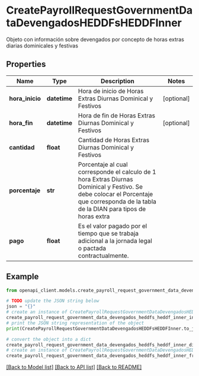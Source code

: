 # CreatePayrollRequestGovernmentDataDevengadosHEDDFsHEDDFInner

Objeto con información sobre devengados por concepto de horas extras diarias dominicales y festivas

## Properties

Name | Type | Description | Notes
------------ | ------------- | ------------- | -------------
**hora_inicio** | **datetime** | Hora de inicio de Horas Extras Diurnas Dominical y Festivos | [optional] 
**hora_fin** | **datetime** | Hora de fin de Horas Extras Diurnas Dominical y Festivos | [optional] 
**cantidad** | **float** | Cantidad de Horas Extras Diurnas Dominical y Festivos | 
**porcentaje** | **str** | Porcentaje al cual corresponde el calculo de 1 hora Extras Diurnas Dominical y Festivo. Se debe colocar el Porcentaje que corresponda de la tabla de la DIAN para tipos de horas extra | 
**pago** | **float** | Es el valor pagado por el tiempo que se trabaja adicional a la jornada legal o pactada contractualmente. | 

## Example

```python
from openapi_client.models.create_payroll_request_government_data_devengados_heddfs_heddf_inner import CreatePayrollRequestGovernmentDataDevengadosHEDDFsHEDDFInner

# TODO update the JSON string below
json = "{}"
# create an instance of CreatePayrollRequestGovernmentDataDevengadosHEDDFsHEDDFInner from a JSON string
create_payroll_request_government_data_devengados_heddfs_heddf_inner_instance = CreatePayrollRequestGovernmentDataDevengadosHEDDFsHEDDFInner.from_json(json)
# print the JSON string representation of the object
print(CreatePayrollRequestGovernmentDataDevengadosHEDDFsHEDDFInner.to_json())

# convert the object into a dict
create_payroll_request_government_data_devengados_heddfs_heddf_inner_dict = create_payroll_request_government_data_devengados_heddfs_heddf_inner_instance.to_dict()
# create an instance of CreatePayrollRequestGovernmentDataDevengadosHEDDFsHEDDFInner from a dict
create_payroll_request_government_data_devengados_heddfs_heddf_inner_from_dict = CreatePayrollRequestGovernmentDataDevengadosHEDDFsHEDDFInner.from_dict(create_payroll_request_government_data_devengados_heddfs_heddf_inner_dict)
```
[[Back to Model list]](../README.md#documentation-for-models) [[Back to API list]](../README.md#documentation-for-api-endpoints) [[Back to README]](../README.md)


